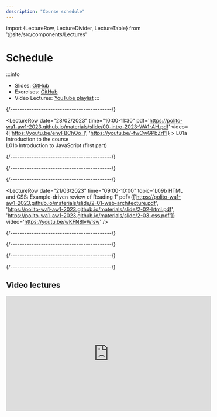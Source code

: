```yaml
---
description: "Course schedule"
---
```


import {LectureRow, LectureDivider, LectureTable} from '@site/src/components/Lectures'


# Schedule

:::info
- Slides: [GitHub](https://github.com/polito-WA1-AW1-2023/materials)
- Exercises: [GitHub](https://github.com/polito-WA1-AW1-2023/wa1-ah-weeks)
- Video Lectures: [YouTube playlist](https://youtube.com/playlist?list=PLqRTLlwsxDL8WgeiSZVJzjEr1f9aHy2gz)
:::

<LectureTable defaultTeacher="Fulvio Corno" defaultType="Lecture" showMaterial={true} language='EN'>

<LectureDivider topic='Week 01'/>{/*-------------------------------------------*/}

<LectureRow
    date="28/02/2023" time="10:00-11:30"
    pdf='https://polito-wa1-aw1-2023.github.io/materials/slide/00-intro-2023-WA1-AH.pdf' 
    video={['https://youtu.be/envFBChQo_I', 'https://youtu.be/-fwCwGPbZrI']}
    >
    L01a Introduction to the course<br/>
    L01b Introduction to JavaScript (first part)
</LectureRow>

<LectureRow 
    date="28/02/2023" time="11:30-13:00"
    topic='L02 Introduction to JavaScript (second part)'
    pdf='https://polito-wa1-aw1-2023.github.io/materials/slide/1-01-javascript-basics.pdf' 
    video='https://youtu.be/DiRpJz7zYTs' 
    github='https://github.com/polito-WA1-AW1-2023/wa1-ah-weeks/tree/main/week01' />

<LectureRow
    date="02/03/2023" time="08:30-10:00"
    topic='L03 JavaScript Exercises on Arrays and Strings'
    type='Exercise'
    github='https://github.com/polito-WA1-AW1-2023/wa1-ah-weeks/blob/main/week01/exercise.md'
    video='https://youtu.be/KB2pBvPmcUA'
/>

<LectureRow
    date="02/03/2023" time="10:00-11:30"
    topic='L04 JavaScript Objects and Functions'
    pdf='https://polito-wa1-aw1-2023.github.io/materials/slide/1-02-javascript-objects-functions.pdf'
    video='https://youtu.be/z91wQzDXxtY'
 />

<LectureRow
    topic='Week 01 exercises'
    teacher='' type=''
    github='https://github.com/polito-WA1-AW1-2023/wa1-ah-weeks/tree/main/week01' />


<LectureDivider topic='Week 02'/>{/*-------------------------------------------*/}

<LectureRow 
    date="07/03/2023" time="10:00-11:30"
    topic='L05 Constructor Functions. Callbacks. Functional programming.'
    pdf='https://polito-wa1-aw1-2023.github.io/materials/slide/1-03-javascript-async-programming.pdf'
    video='https://youtu.be/POb9VAqnEHs'
/>

<LectureRow 
    date="07/03/2023" time="11:30-13:00"
    topic='L06 Exercises. Asynchronous callbacks.'
    github='https://github.com/polito-WA1-AW1-2023/wa1-ah-weeks/blob/main/week02/exercise.md'
    video='https://youtu.be/1_mbF0vayOs'
/>

<LectureRow 
    date="09/03/2023" time="08:30-10:00"
    type='Lab'
    topic='Lab 01 - Group 1 (AA-DE)'
    pdf='https://polito-wa1-aw1-2023.github.io/materials/labs/lab01-getting-started-node.pdf'
    github='https://github.com/polito-WA1-AW1-2023/lab01-node'
    teacher='Juan Pablo Sáenz'
/>

<LectureRow 
    date="09/03/2023" time="10:00-11:30"
    type='Lab'
    topic='Lab 01 - Group 2 (DI-HZ)'
    pdf='https://polito-wa1-aw1-2023.github.io/materials/labs/lab01-getting-started-node.pdf'
    github='https://github.com/polito-WA1-AW1-2023/lab01-node'
    teacher='Juan Pablo Sáenz'
/>

<LectureRow
    topic='Week 02 exercises'
    teacher='' type=''
    github='https://github.com/polito-WA1-AW1-2023/wa1-ah-weeks/tree/main/week02' />


<LectureDivider topic='Week 03'/>{/*-------------------------------------------*/}

<LectureRow 
    date="14/03/2023" time="10:00-11:30"
    topic='L07 Asynchronous programming. SQLite.'
    github='https://github.com/polito-WA1-AW1-2023/wa1-ah-weeks/blob/main/week03/exercise.md'
    video='https://youtu.be/_xmvE7L3fIw'
/>

<LectureRow 
    date="14/03/2023" time="11:30-13:00"
    topic='L08 Promises. Exercise with SQLite and Promises.'
    video='https://youtu.be/0-f8uSUBs9s'
/>

<LectureRow 
    date="16/03/2023" time="08:30-10:00"
    type='Lab'
    topic='Lab 02 - Group 1 (AA-DE)'
    pdf='https://polito-wa1-aw1-2023.github.io/materials/labs/lab02-node-database.pdf'
    github='https://github.com/polito-WA1-AW1-2023/lab02-node-database'
    teacher='Juan Pablo Sáenz'
/>

<LectureRow 
    date="16/03/2023" time="10:00-11:30"
    type='Lab'
    topic='Lab 02 - Group 2 (DI-HZ)'
    pdf='https://polito-wa1-aw1-2023.github.io/materials/labs/lab02-node-database.pdf'
    github='https://github.com/polito-WA1-AW1-2023/lab02-node-database'
    teacher='Juan Pablo Sáenz'
/>

<LectureRow
    topic='Week 03 exercises'
    teacher='' type=''
    github='https://github.com/polito-WA1-AW1-2023/wa1-ah-weeks/tree/main/week03' />


<LectureDivider topic='Week 04'/>{/*-------------------------------------------*/}

<LectureRow 
    date="20/03/2023" time="" teacher=''
    type='Reading 1'
    topic='Introduction to Web Architectures, HTML, and CSS'
    pdf='https://polito-wa1-aw1-2023.github.io/materials/readings/2-0-reading-web-architecture-html-css.pdf'
    variant='success'
/>

<LectureRow
    variant='danger'
    teacher='' type='WARNING'
    topic='The class on 21/03 will be from 08:30 to 11:30 and is moved in Room 3S'
/>

<LectureRow
    date="21/03/2023" time="08:30-09:00"
    topic='L09a Async and Await'
    video='https://youtu.be/Gnlqpj-n3b8'
/>

<LectureRow
    date="21/03/2023" time="09:00-10:00"
    topic='L09b HTML and CSS: Example-driven review of Reading 1'
    pdf={['https://polito-wa1-aw1-2023.github.io/materials/slide/2-01-web-architecture.pdf', 'https://polito-wa1-aw1-2023.github.io/materials/slide/2-02-html.pdf', 'https://polito-wa1-aw1-2023.github.io/materials/slide/2-03-css.pdf']}
    video='https://youtu.be/wKFN8lvWlsw'
/>

<LectureRow
    date="21/03/2023" time="10:00-11:30"
    type='Exercise'
    topic='L10 Modern CSS, Bootstrap.'
    github='https://github.com/polito-WA1-AW1-2023/wa1-ah-weeks/blob/main/week04/exercise.md'
    video='https://youtu.be/ZoDJ1Kn9jog'
/>

<LectureRow
    date="23/03/2023" time="08:30-10:00"
    type='Lab'
    topic='Lab 03 - Group 1 (AA-DE)'
    pdf='https://polito-wa1-aw1-2023.github.io/materials/labs/lab03-html-css.pdf'
    teacher='Juan Pablo Sáenz'
/>

<LectureRow 
    date="23/03/2023" time="10:00-11:30"
    type='Lab'
    topic='Lab 03 - Group 2 (DI-HZ)'
    pdf='https://polito-wa1-aw1-2023.github.io/materials/labs/lab03-html-css.pdf'
    teacher='Juan Pablo Sáenz'
/>

<LectureRow
    topic='Week 04 exercises'
    teacher='' type=''
    github='https://github.com/polito-WA1-AW1-2023/wa1-ah-weeks/tree/main/week04' />


<LectureDivider topic='Week 05'/>{/*-------------------------------------------*/}


<LectureRow 
    date="28/03/2023" time="10:00-11:30"
    topic='L11 JavaScript in the Browser - DOM'
    pdf='https://polito-wa1-aw1-2023.github.io/materials/slide/2-04-JS-browser.pdf'
/>

<LectureRow 
    date="28/03/2023" time="11:30-13:00"
    topic='L12 JavaScript in the Browser - Events'
    github='https://github.com/polito-WA1-AW1-2023/wa1-ah-weeks/blob/main/week05/exercise.md'
/>

<LectureRow 
    date="30/03/2023" time="08:30-10:00"
    type='Lab'
    topic='Lab 04 - Group 1 (AA-DE)'
    teacher='Juan Pablo Sáenz'
/>

<LectureRow 
    date="30/03/2023" time="10:00-11:30"
    type='Lab'
    topic='Lab 04 - Group 2 (DI-HZ)'
    teacher='Juan Pablo Sáenz'
/>

<LectureRow
    topic='Week 05 exercises'
    teacher='' type=''
    github='https://github.com/polito-WA1-AW1-2023/wa1-ah-weeks/tree/main/week05' />


<LectureDivider topic='Week 06'/>{/*-------------------------------------------*/}

<LectureRow 
    date="20/03/2023" time="" teacher=''
    type='Reading 2'
    topic="The 'this' keyword in JavaScript"
    variant='success'
/>


<LectureRow 
    date="04/04/2023" time="10:00-11:30"
    topic='L13 Introduction to React'
/>

<LectureRow 
    date="04/04/2023" time="11:30-13:00"
    topic='L14 JSX, Components, props'
/>

<LectureRow
    variant='warning'
    teacher='' type='🐰'
    topic='Easter vacations'
/>

<LectureRow
    variant='danger'
    teacher='' type='WARNING'
    topic='On 13/04 we will have 3 hours of lectures, instead of Labs'
/>

<LectureRow 
    date="13/04/2023" time="08:30-10:00"
    topic='L15 Components and State'
/>

<LectureRow 
    date="13/04/2023" time="10:00-11:30"
    topic='L16 Controlled Components and Forms (part 1)'
/>

<LectureRow
    topic='Week 06 exercises'
    teacher='' type=''
    nogithub='https://github.com/polito-WA1-AW1-2023/wa1-ah-weeks/tree/main/week06' />


<LectureDivider topic='Week 07'/>{/*-------------------------------------------*/}


<LectureRow 
    date="18/04/2023" time="10:00-11:30"
    topic='L17 Controlled Components and Forms (part 2)'
/>

<LectureRow 
    date="18/04/2023" time="11:30-13:00"
    topic='L18 Controlled Components and Forms (part 3)'
/>

<LectureRow 
    date="20/04/2023" time="08:30-10:00"
    type='Lab'
    topic='Lab 05 - Group 1 (AA-DE)'
    teacher='Juan Pablo Sáenz'
/>

<LectureRow 
    date="20/04/2023" time="10:00-11:30"
    type='Lab'
    topic='Lab 05 - Group 2 (DI-HZ)'
    teacher='Juan Pablo Sáenz'
/>

<LectureRow
    topic='Week 07 exercises'
    teacher='' type=''
    nogithub='https://github.com/polito-WA1-AW1-2023/wa1-ah-weeks/tree/main/week07' />


<LectureDivider topic='Week 08'/>{/*-------------------------------------------*/}

<LectureRow
    date='25/04/2023'
    variant='warning'
    teacher='' type=''
    topic='Holiday -- No lectures'
/>

<LectureRow 
    date="27/04/2023" time="08:30-10:00"
    type='Lab'
    topic='Lab 06 - Group 1 (AA-DE)'
    teacher='Luca Pezzolla'
/>

<LectureRow 
    date="27/04/2023" time="10:00-11:30"
    type='Lab'
    topic='Lab 06 - Group 2 (DI-HZ)'
    teacher='Luca Pezzolla'
/>

<LectureRow
    topic='Week 08 exercises'
    teacher='' type=''
    nogithub='https://github.com/polito-WA1-AW1-2023/wa1-ah-weeks/tree/main/week08' />


</LectureTable>

## Video lectures

<iframe width="560" height="315" src="https://www.youtube-nocookie.com/embed/videoseries?list=PLqRTLlwsxDL8WgeiSZVJzjEr1f9aHy2gz" title="YouTube video player" frameBorder="0" allow="accelerometer; autoplay; clipboard-write; encrypted-media; gyroscope; picture-in-picture; web-share" allowFullScreen></iframe>